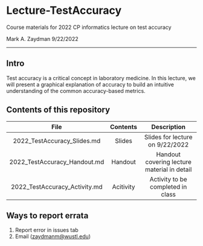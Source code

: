 # Lecture-TestAccuracy
Course materials for 2022 CP informatics lecture on test accuracy

Mark A. Zaydman
9/22/2022

---

## Intro

Test accuracy is a critical concept in laboratory medicine. In this lecture, we will present a graphical explanation of accuracy to build an intuitive understanding of the common accuracy-based metrics.

## Contents of this repository

|File|Contents|Description|
|:---:|:---:|:---:|
|2022_TestAccuracy_Slides.md|Slides|Slides for lecture on 9/22/2022|
|2022_TestAccuracy_Handout.md|Handout|Handout covering lecture material in detail|
|2022_TestAccuracy_Activity.md|Acitivity|Activity to be completed in class|



## Ways to report errata
1. Report error in issues tab
2. Email (zaydmanm@wustl.edu)